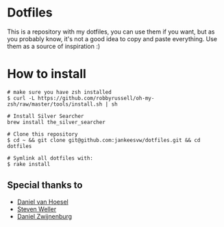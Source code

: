 # Dotfiles

This is a repository with my dotfiles, you can use them if you want, but as 
you probably know, it's not a good idea to copy and paste everything. Use them
as a source of inspiration :)

# How to install

```
# make sure you have zsh installed
$ curl -L https://github.com/robbyrussell/oh-my-zsh/raw/master/tools/install.sh | sh

# Install Silver Searcher 
brew install the_silver_searcher

# Clone this repository
$ cd ~ && git clone git@github.com:jankeesvw/dotfiles.git && cd dotfiles

# Symlink all dotfiles with:
$ rake install
```

## Special thanks to
* [Daniel van Hoesel](https://github.com/s0meone/dotfiles)
* [Steven Weller](https://github.com/suweller/dotfiles)
* [Daniel Zwijnenburg](https://github.com/DanielZwijnenburg/dotfiles)
